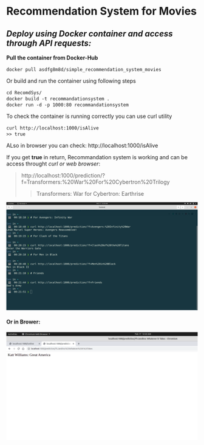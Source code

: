 # Recommendation System for Movies
## *Deploy using Docker container and access through API requests:*

**Pull the container from Docker-Hub**
```shell
docker pull asdfg8m8d/simple_recommendation_system_movies
```
Or build and run the container using following steps
```
cd RecomdSys/
docker build -t recommandationsystem .
docker run -d -p 1000:80 recommandationsystem
```
To check the container is running correctly you can use curl utility
```
curl http://localhost:1000/isAlive
>> true
```
ALso in browser you can check: http://localhost:1000/isAlive

If you get **true** in return, Recommandation system is working and can be access throught *curl or web browser*:
>http://localhost:1000/prediction/?f=Transformers:%20War%20For%20Cybertron%20Trilogy
>>Transformers: War for Cybertron: Earthrise


![Terminal Output](https://github.com/mihir-workspace/ML_projects/blob/main/RecomdSys/images/Screenshot%20from%202021-02-17%2000-22-02.png)

#### Or in Brower:
![](https://github.com/mihir-workspace/ML_projects/blob/main/RecomdSys/images/Screenshot%20from%202021-02-17%2000-22-37.png)
